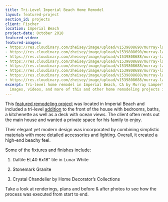 ```yaml
---
title: Tri-Level Imperial Beach Home Remodel
layout: featured-project
section_id: projects
client: Fischer
location: Imperial Beach
project-date: October 2018
featured-video: 
featured-images:
- https://res.cloudinary.com/zheisey/image/upload/v1539808690/murray-lampert/fischer/fischer-1278-seacoast-dr-exterior-22.jpg
- https://res.cloudinary.com/zheisey/image/upload/v1539808690/murray-lampert/fischer/fischer-1278-seacoast-dr-bedroom-2.jpg
- https://res.cloudinary.com/zheisey/image/upload/v1539808688/murray-lampert/fischer/fischer-1278-seacoast-dr-livingroom-18.jpg
- https://res.cloudinary.com/zheisey/image/upload/v1539808688/murray-lampert/fischer/fischer-1278-seacoast-dr-kitchen-13.jpg
- https://res.cloudinary.com/zheisey/image/upload/v1539808688/murray-lampert/fischer/fischer-1278-seacoast-dr-kitchen-11.jpg
- https://res.cloudinary.com/zheisey/image/upload/v1539808688/murray-lampert/fischer/fischer-1278-seacoast-dr-kitchen-16.jpg
- https://res.cloudinary.com/zheisey/image/upload/v1539808688/murray-lampert/fischer/fischer-1278-seacoast-dr-livingroom-19.jpg
- https://res.cloudinary.com/zheisey/image/upload/v1539808688/murray-lampert/fischer/fischer-1278-seacoast-dr-bathroom-10.jpg
excerpt: Tri-level home remodel in Imperial Beach, CA by Murray Lampert. Check out
  images, videos, and more of this and other home remodeling projects in San Diego.
---
```


This [featured remodeling project](/featured-projects) was located in Imperial Beach and included a tri-level [addition](/san-diego-room-additions) to the front of the house with bedrooms, baths, a kitchenette as well as a deck with ocean views. The client often rents out the main house and wanted a private space for his family to enjoy.

Their elegant yet modern design was incorporated by combining simplistic materials with more detailed accessories and lighting. Overall, it created a high-end beachy feel.

Some of the fixtures and finishes include:

1. Daltile EL40 6x18” tile in Lunar White

2. Stonemark Granite

3. Crystal Chandelier by Home Decorator’s Collections

Take a look at renderings, plans and before & after photos to see how the process was executed from start to end.
